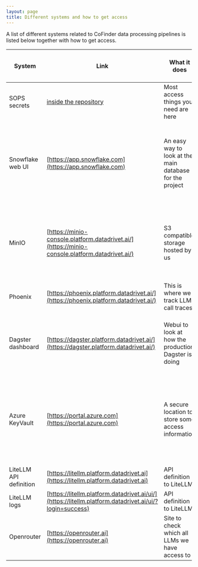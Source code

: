 ```yaml
---
layout: page
title: Different systems and how to get access
---
```


A list of different systems related to CoFinder data processing pipelines is listed below together with how to get access.

| System    | Link | What it does  | Who can help you with access | Other comments? |
| -------- | ------- | -------- | ------- | ------- |
| SOPS secrets | [inside the repository](https://github.com/knowit-solutions-cocreate/datadrivet-infra-opendatastack/tree/main/secrets) | Most access things you need are here | All developers in the project | Follow the [onboarding guide](02-getting-started.md) to add your key |
| Snowflake web UI  | [https://app.snowflake.com](https://app.snowflake.com) | An easy way to look at the main database for the project | ???? | Your username will be of format cocreate<yourname>. You may need admin rights to create your copy of the database. |
| MinIO | [https://minio-console.platform.datadrivet.ai/](https://minio-console.platform.datadrivet.ai/)  | S3 compatible storage hosted by us | e.g. Jimmy | You should get access through Keycloak when you get added to Terraform as a developer |
|  Phoenix | [https://phoenix.platform.datadrivet.ai/](https://phoenix.platform.datadrivet.ai/) | This is where we track LLM call traces | ???? |  | 
|  Dagster dashboard | [https://dagster.platform.datadrivet.ai/](https://dagster.platform.datadrivet.ai/) | Webui to look at how the production Dagster is doing | see Azure | Username and password are in Azure datadrivet-cluster-prod > Secrets | 
| Azure KeyVault | [https://portal.azure.com](https://portal.azure.com) | A secure location to store some access information | Tom, Lunken | Ask to be added to team "Invativa" and to get role "Key Vault Secrets User" for datadrivet-cluster-prod |
| LiteLLM API definition | [https://litellm.platform.datadrivet.ai](https://litellm.platform.datadrivet.ai) | API definition to LiteLLM |  | No login | 
| LiteLLM logs | [https://litellm.platform.datadrivet.ai/ui/](https://litellm.platform.datadrivet.ai/ui/?login=success) | API definition to LiteLLM | Andreas |  |
| Openrouter | [https://openrouter.ai](https://openrouter.ai) | Site to check which all LLMs we have access to |  | No login, just browse the openly available parts | 
